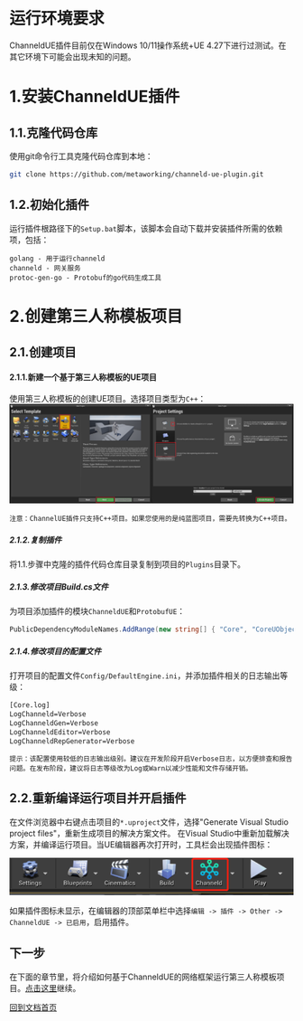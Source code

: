 # 运行环境要求
ChanneldUE插件目前仅在Windows 10/11操作系统+UE 4.27下进行过测试。在其它环境下可能会出现未知的问题。

# 1.安装ChanneldUE插件
## 1.1.克隆代码仓库
使用git命令行工具克隆代码仓库到本地：
```bash
git clone https://github.com/metaworking/channeld-ue-plugin.git
```

## 1.2.初始化插件
运行插件根路径下的`Setup.bat`脚本，该脚本会自动下载并安装插件所需的依赖项，包括：
```
golang - 用于运行channeld
channeld - 网关服务
protoc-gen-go - Protobuf的go代码生成工具
```

# 2.创建第三人称模板项目
## 2.1.创建项目
#### 2.1.1.新建一个基于第三人称模板的UE项目
使用第三人称模板的创建UE项目。选择项目类型为`C++`：
![](../images/create_project.png)

```
注意：ChannelUE插件只支持C++项目。如果您使用的是纯蓝图项目，需要先转换为C++项目。
```

##### 2.1.2.复制插件
将1.1.步骤中克隆的插件代码仓库目录复制到项目的`Plugins`目录下。

##### 2.1.3.修改项目Build.cs文件
为项目添加插件的模块`ChanneldUE`和`ProtobufUE`：

```csharp
PublicDependencyModuleNames.AddRange(new string[] { "Core", "CoreUObject", "Engine", "InputCore", "ChanneldUE", "ProtobufUE" });
```

##### 2.1.4.修改项目的配置文件
打开项目的配置文件`Config/DefaultEngine.ini`，并添加插件相关的日志输出等级：

```
[Core.log]
LogChanneld=Verbose
LogChanneldGen=Verbose
LogChanneldEditor=Verbose
LogChanneldRepGenerator=Verbose
```

```
提示：该配置使用较低的日志输出级别。建议在开发阶段开启Verbose日志，以方便排查和报告问题。在发布阶段，建议将日志等级改为Log或Warn以减少性能和文件存储开销。
```

## 2.2.重新编译运行项目并开启插件
在文件浏览器中右键点击项目的`*.uproject`文件，选择"Generate Visual Studio project files"，重新生成项目的解决方案文件。
在Visual Studio中重新加载解决方案，并编译运行项目。当UE编辑器再次打开时，工具栏会出现插件图标：

![](../images/toolbar_channeld.png)

如果插件图标未显示，在编辑器的顶部菜单栏中选择`编辑 -> 插件 -> Other -> ChanneldUE -> 已启用`，启用插件。

## 下一步
在下面的章节里，将介绍如何基于ChanneldUE的网络框架运行第三人称模板项目。[点击这里](third-person-template.md)继续。

[回到文档首页](README.md)